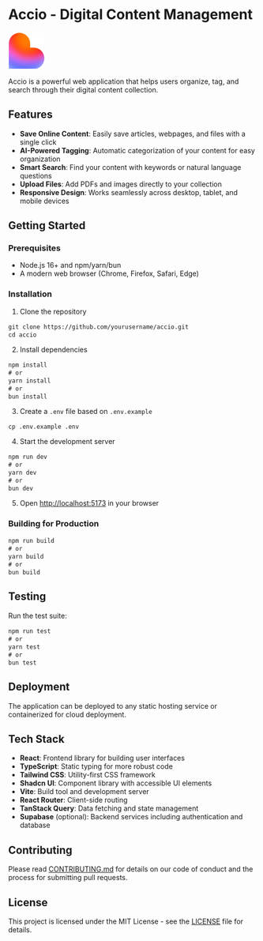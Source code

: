 
# Accio - Digital Content Management

![Accio Logo](public/favicon.ico)

Accio is a powerful web application that helps users organize, tag, and search through their digital content collection.

## Features

- **Save Online Content**: Easily save articles, webpages, and files with a single click
- **AI-Powered Tagging**: Automatic categorization of your content for easy organization
- **Smart Search**: Find your content with keywords or natural language questions
- **Upload Files**: Add PDFs and images directly to your collection
- **Responsive Design**: Works seamlessly across desktop, tablet, and mobile devices

## Getting Started

### Prerequisites

- Node.js 16+ and npm/yarn/bun
- A modern web browser (Chrome, Firefox, Safari, Edge)

### Installation

1. Clone the repository
```
git clone https://github.com/yourusername/accio.git
cd accio
```

2. Install dependencies
```
npm install
# or
yarn install
# or
bun install
```

3. Create a `.env` file based on `.env.example`
```
cp .env.example .env
```

4. Start the development server
```
npm run dev
# or
yarn dev
# or
bun dev
```

5. Open [http://localhost:5173](http://localhost:5173) in your browser

### Building for Production

```
npm run build
# or
yarn build
# or
bun build
```

## Testing

Run the test suite:

```
npm run test
# or
yarn test
# or
bun test
```

## Deployment

The application can be deployed to any static hosting service or containerized for cloud deployment.

## Tech Stack

- **React**: Frontend library for building user interfaces
- **TypeScript**: Static typing for more robust code
- **Tailwind CSS**: Utility-first CSS framework
- **Shadcn UI**: Component library with accessible UI elements
- **Vite**: Build tool and development server
- **React Router**: Client-side routing
- **TanStack Query**: Data fetching and state management
- **Supabase** (optional): Backend services including authentication and database

## Contributing

Please read [CONTRIBUTING.md](CONTRIBUTING.md) for details on our code of conduct and the process for submitting pull requests.

## License

This project is licensed under the MIT License - see the [LICENSE](LICENSE) file for details.
